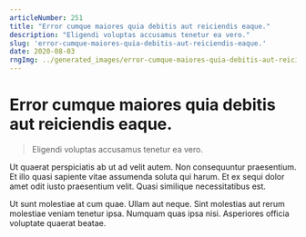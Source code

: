 ```yaml
---
articleNumber: 251
title: "Error cumque maiores quia debitis aut reiciendis eaque."
description: "Eligendi voluptas accusamus tenetur ea vero."
slug: 'error-cumque-maiores-quia-debitis-aut-reiciendis-eaque.'
date: 2020-08-03
rngImg: ../generated_images/error-cumque-maiores-quia-debitis-aut-reiciendis-eaque..jpg
---
```


# Error cumque maiores quia debitis aut reiciendis eaque.

> Eligendi voluptas accusamus tenetur ea vero.

Ut quaerat perspiciatis ab ut ad velit autem. Non consequuntur praesentium. Et illo quasi sapiente vitae assumenda soluta qui harum. Et ex sequi dolor amet odit iusto praesentium velit. Quasi similique necessitatibus est.
 Ut sunt molestiae at cum quae. Ullam aut neque. Sint molestias aut rerum molestiae veniam tenetur ipsa. Numquam quas ipsa nisi. Asperiores officia voluptate quaerat beatae.

